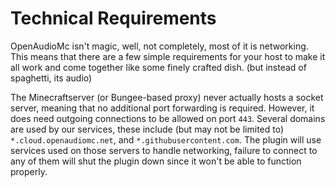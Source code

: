 [//]: # (TITLE:Network Requirements)
[//]: # (DESCRIPTION:DNS/Firewall requirements)
[//]: # (TAGS:technical)

# Technical Requirements
OpenAudioMc isn't magic, well, not completely, most of it is networking. This means that there are a few simple requirements for your host to make it all work and come together like some finely crafted dish. (but instead of spaghetti, its audio) 

The Minecraftserver (or Bungee-based proxy) never actually hosts a socket server, meaning that no additional port forwarding is required. However, it does need outgoing connections to be allowed on port `443`. Several domains are used by our services, these include (but may not be limited to) `*.cloud.openaudiomc.net`, and `*.githubusercontent.com`.
The plugin will use services used on those servers to handle networking, failure to connect to any of them will shut the plugin down since it won't be able to function properly.

